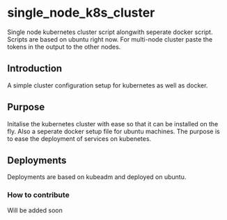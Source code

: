 # single_node_k8s_cluster
Single node kubernetes cluster script alongwith seperate docker script. Scripts are based on ubuntu right now. For multi-node cluster paste the tokens in the output to the other nodes.

## Introduction

A simple cluster configuration setup for kubernetes as well as docker.

## Purpose

Initalise the kubernetes cluster with ease so that it can be installed on the fly. Also a seperate docker setup file for ubuntu machines. The purpose is to ease the deployment of services on kubenetes.

## Deployments
Deployments are based on kubeadm and deployed on ubuntu.

### How to contribute
Will be added soon

